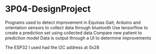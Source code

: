 # 3P04-DesignProject
Programs used to detect improvement in Equinas Gait;
Arduino and orientation sensors to collect data through bluetooth
Use tensorflow to create a prediction set using collected data
Compare new patient to prediction model
Data is output through a UI to determine improvements

The ESP32 I used had the I2C address at 0x28
